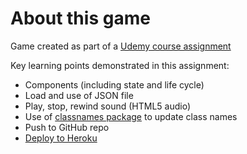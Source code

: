 # About this game #

Game created as part of a [Udemy course assignment](https://www.udemy.com/reactjs-for-beginners-build-real-world-react-apps-deploy-on-cloud/)

Key learning points demonstrated in this assignment:

* Components (including state and life cycle)
* Load and use of JSON file
* Play, stop, rewind sound (HTML5 audio)
* Use of [classnames package](https://www.npmjs.com/package/classnames) to update class names
* Push to GitHub repo
* [Deploy to Heroku](https://enigmatic-citadel-46489.herokuapp.com/)
